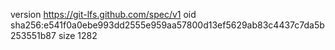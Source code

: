 version https://git-lfs.github.com/spec/v1
oid sha256:e541f0a0ebe993dd2555e959aa57800d13ef5629ab83c4437c7da5b253551b87
size 1282
